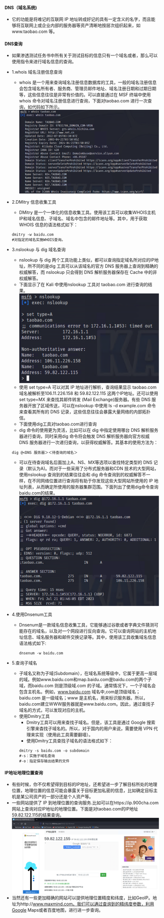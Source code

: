 #### DNS（域名系统)
- 它的功能是将难记的互联网 IP 地址转成好记的具有一定含义的名字，而且能够将互联网上或企业内部的服务器等资产清晰地按层次组织起来，如www.taobao.com 等。


#### DNS查询
- 如果渗透测试任务书中所有关于测试目标的信息只有一个域名或者，那么可以使用指令来进行域名信息的查询。
- 1.whois 域名注册信息查询
  - whois 是一个用来查询域名注册信息数据库的工具，一般的域名注册信息会包含域名所有者、服务商、管理员邮件地址、域名注册日期和过期日期等，这些信息往往是非常有价值的。可以直接通过在 MSF 终端中使用 whois 命令对域名注册信息进行查询，下面对taobao.com 进行一次查询，如代码如下所示。
  ![pic](../pics/111.png)

- 2.DMitry 信息收集工具
  - DMitry 是一个一体化的信息收集工具。使用该工具可以收集WHOIS主机IP和域名信息、子域名、域名中包含的邮件地址等。其中，用于获取 WHOIS 信息的语法格式如下：
   ```shell
   dmitry -w baidu.com
   #对指定的域名实施WHOIS查询。
   ```

- 3.nslookup 与 dig 域名查询
  - nslookup 与 dig 两个工具功能上类似，都可以查询指定域名所对应的IP地址，所不同的是dig 工具可以从该域名的官方 DNS 服务器上查询到精确的权威解答，而 nslookup 只会得到 DNS 解析服务器保存在 Cache 中的非权威解答。
  - 下面显示了在 Kali 中使用nslookup 工具对 taobao.com 进行查询的结果。
  ![pic](../pics/222.png)
  - 使用 set type=A 可以对其 IP 地址进行解析，查询结果显示 taobao.com 域名被解析至106.11.226.158 和 59.82.122.115 这两个IP地址。还可以使用set type=MX 来查找其邮件转发 (Mail Exchange)服务器。有些 DNS 服务器开放了区域传送，可以在nslookup 中使用 ls -d example.com 命令来查看其所有的 DNS 记录，这些信息往往会暴露大量网络的内部拓扑信。
  - 下面使用dig工具对taobao.com进行查询
   - dig 命令的使用更为灵活，比如可以在 dig 中指定使用哪台 DNS 解析服务器进行查询，同时采用dig 命令将会触发 DNS 解析服务器向官方权威 DNS 服务器进行一次递归查询，以获得权威解答。其基本的使用方法为：
   
   ```shell
   dig @<DNS 服务器＞＜待查询的域名＞
   ```
   
   - 可以在待查询域名后面加上A、NS、MX等选项以查找特定类型的 DNS 记录（默认为A)。而对于一些采用了分布式服务器和CDN 技术的大型网站，使用nslookup 查询到的结果往往会和 dig 命令查询到的权威解答不一样，在不同网络位置进行查询将有助于你发现这些大型网站所使用的 IP 地址列表，从而确定所使用的服务器集群范围。下面列出了使用dig命令查询baidu.com的结果。 
  ![pic](../pics/333.png)

- 4.使用Dnsenum工具
  - Dnsenum是一款域名信息收集工具，它能够通过谷歌或者字典文件猜测可能存在的域名，以及对一个网段进行反向查询。它可以查询网站的主机地址信息、域名服务器和邮件交换记录等。其中，使用该工具收集域名信息语法格式如下:
    ```shell
    dnsenum -w baidu.com
    ```

- 5.查询子域名
  - 子域名又称为子域(Subdomain），在域名系统等级中，它属于更高一层域的域。例如www.baidu.com和map.baidu.com是baidu.com的两个子域，而baidu.com 则是顶级域.com 的子域。通常情况下，一个子域名会包含主机名。例如，www.baidu.com 域名中,com是顶级域名；baidu.com 是一级域名；www 是主机名，用来标识服务器。所以，baidu.com建立WWW服务器就是www.baidu.com。因此，通过查找子域名的方式，可以发现对应的主机。
  - 使用Dmitry工具
    - Dmitry工具可以用来查找子域名。但是，该工具是通过 Google 搜索引擎来杳找子域名的。所以，对于国内的用户来说，需要使用 VPN 代理来实现（使用此工具需要翻墙）。 
    - 使用Dmitry工具查找子域名的语法格式如下：
    ```shell
    dmitry -s baidu.com -o subdomain
    #-s：实施子域名查询
    #-o：指定保存输出结果的文件
    ```

#### IP地址地理位置查询
- 有些时候，你不仅希望得到目标的IP地址，还希望进一步了解目标所处的地理位置，地理位置的信息可能会暴露关于目标更加私密的信息，比如确定目标主机是某公司资产的一部分还是个人资产等。
- 一些网站提供了 IP 到地理位置的查询服务.比如可以在https://ip.900cha.com网站上查询对应IP地址的地理位置。下面是对taobao.com的IP地址59.82.122.115的结果查询。
![pic](../pics/444.png)
- 当然还有一些更加精确的网站可以提供地理位置精度和纬度，比如GeoIP。地址为http://www.maxmind.com。我们可以通过查询到的精纬度参数，利用Google Maps或者百度地图，进行进一步查询。
